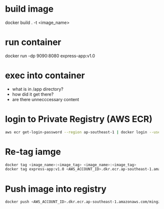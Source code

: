 # build image
docker build . -t <image_name>

# run container
docker run -dp 9090:8080 express-app:v1.0

# exec into container
- what is in /app directory?
- how did it get there?
- are there unnecccessary content

# login to Private Registry (AWS ECR)
```sh
aws ecr get-login-password --region ap-southeast-1 | docker login --username AWS --password-stdin <AWS_ACCOUNT_ID>.dkr.ecr.ap-southeast-1.amazonaws.com
```

# Re-tag iamge
```sh
docker tag <image_name>:<image_tag> <image_name>:<image_tag> 
docker tag express-app:v1.0 <AWS_ACCOUNT_ID>.dkr.ecr.ap-southeast-1.amazonaws.com/mingzi-express_app:v1.0
```

# Push image into registry
```sh
docker push <AWS_ACCOUNT_ID>.dkr.ecr.ap-southeast-1.amazonaws.com/mingzi-express_app:v1.0
```
